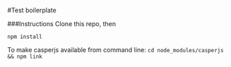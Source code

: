 #Test boilerplate

###Instructions
Clone this repo, then

```npm install```

To make casperjs available from command line:
```cd node_modules/casperjs && npm link```
